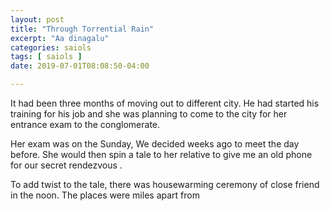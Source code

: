 ```yaml
---
layout: post
title: "Through Torrential Rain"
excerpt: "Aa dinagalu"
categories: saiols
tags: [ saiols ]
date: 2019-07-01T08:08:50-04:00

---
```



It had been three months of moving out to different city. He had started his training for his job and she was planning to come to the city for her entrance exam to the conglomerate.

Her exam was on the Sunday, We decided weeks ago to meet the day before. She would then spin a tale to her relative to give me an old phone for our secret rendezvous .

To add twist to the tale, there was housewarming ceremony of close friend in the noon. The places were miles apart from 
